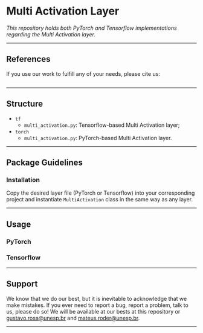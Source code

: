 # Multi Activation Layer

*This repository holds both PyTorch and Tensorflow implementations regarding the Multi Activation layer.*

---

## References

If you use our work to fulfill any of your needs, please cite us:

```
```

---

## Structure
 * `tf`
   * `multi_activation.py`: Tensorflow-based Multi Activation layer;
 * `torch`
   * `multi_activation.py`: PyTorch-based Multi Activation layer.

---

## Package Guidelines

### Installation

Copy the desired layer file (PyTorch or Tensorflow) into your corresponding project and instantiate `MultiActivation` class in the same way as any layer.

---

## Usage

### PyTorch

### Tensorflow

---

## Support

We know that we do our best, but it is inevitable to acknowledge that we make mistakes. If you ever need to report a bug, report a problem, talk to us, please do so! We will be available at our bests at this repository or gustavo.rosa@unesp.br and mateus.roder@unesp.br.

---